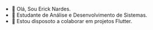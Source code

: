- 👋 Olá, Sou Erick Nardes.
- 🌱 Estudante de Análise e Desenvolvimento de Sistemas.
- 💞️ Estou disposoto a colaborar em projetos Flutter.

<!---
ErickNardes/ErickNardes is a ✨ special ✨ repository because its `README.md` (this file) appears on your GitHub profile.
You can click the Preview link to take a look at your changes.
--->
